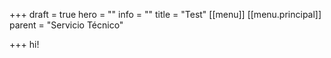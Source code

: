 +++
draft = true
hero = ""
info = ""
title = "Test"
[[menu]]
[[menu.principal]]
parent = "Servicio Técnico"

+++
hi!